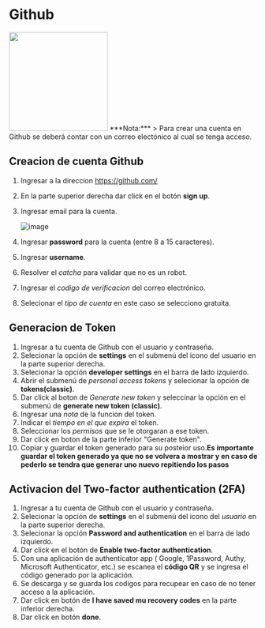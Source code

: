# Github 
<img src="https://allvectorlogo.com/img/2021/12/github-logo-vector.png" width="200px"/>
***Nota:***
> Para crear una cuenta en Github se deberá contar con un correo electónico al cual se tenga acceso. 

## Creacion de cuenta Github

1. Ingresar a la direccion https://github.com/
1. En la parte superior derecha dar click en el botón **sign up**.
1. Ingresar email para la cuenta.

    ![image](https://user-images.githubusercontent.com/132395666/236002538-dc93ced4-67b7-4ac7-a571-b3838930b8b1.png)

3. Ingresar **password** para la cuenta (entre 8 a 15 caracteres).
4. Ingresar **username**.
5. Resolver el *catcha* para validar que no es un robot.
6. Ingresar el *codigo de verificacion* del correo electrónico.
7. Selecionar el *tipo de cuenta* en este caso se selecciono gratuita.

## Generacion de Token 

1. Ingresar a tu cuenta de Github con el usuario y contraseña.
2. Selecionar la opción de **settings** en el submenú del icono del usuario en la parte superior derecha.
3. Selecionar la opción **developer settings** en el barra de lado izquierdo.
4. Abrir el submenú de *personal access tokens* y selecionar la opción de **tokens(classic)**.
5. Dar click al boton de *Generate new token* y seleccinar la opción en el submenú de **generate new token (classic)**.
6. Ingresar una *nota* de la funcion del token.
7. Indicar el *tiempo en el que expira* el token.
8. Seleccionar los *permisos* que se le otorgaran a ese token.
9. Dar click en boton de la parte inferior "Generate token".
10. Copiar y guardar el token generado para su posteior uso.**Es importante guardar el token generado ya que no se volvera a mostrar y en caso de pederlo se tendra que generar uno nuevo repitiendo los pasos**

## Activacion del Two-factor authentication (2FA)

1. Ingresar a tu cuenta de Github con el usuario y contraseña.
2. Selecionar la opción de **settings** en el submenú del icono del *usuario* en la parte superior derecha.
3. Selecionar la opción **Password and authentication** en el barra de lado izquierdo.
4. Dar click en el botón de **Enable two-factor authentication**.
5. Con una aplicación de authenticator app ( Google, 1Password, Authy, Microsoft Authenticator, etc.) se escanea el **código QR** y se ingresa el código generado por la aplicación.
6. Se descarga y se guarda los codigos para recupear en caso de no tener acceso a la aplicación.
7. Dar click en botón de **I have saved mu recovery codes** en la parte inferior derecha.
8. Dar click en botón **done**.




